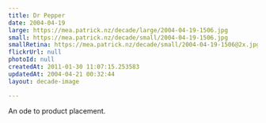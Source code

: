 ```yaml
---
title: Dr Pepper
date: 2004-04-19
large: https://mea.patrick.nz/decade/large/2004-04-19-1506.jpg
small: https://mea.patrick.nz/decade/small/2004-04-19-1506.jpg
smallRetina: https://mea.patrick.nz/decade/small/2004-04-19-1506@2x.jpg
flickrUrl: null
photoId: null
createdAt: 2011-01-30 11:07:15.253583
updatedAt: 2004-04-21 00:32:44
layout: decade-image

---
```

An ode to product placement.
